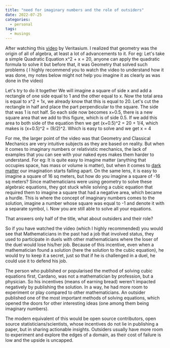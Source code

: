 ```yaml
---
title: "need for imaginary numbers and the role of outsiders"
date: 2022-07-25
categories:
  - personal
tags:
  - musings
---
```


After watching this [video](https://www.youtube.com/watch?v=cUzklzVXJwo) by Veritasium. I realized that geometry was the origin of all of algebra, at least a lot of advancements to it. For eg: Let's take a simple Quadratic Equation
x^2 + x = 20, anyone can apply the quadratic formula to solve it but before that, it was Geometry that solved such problems ( I highly recommend you to watch the video to understand how it was done, my notes below might not help you imagine it as clearly as was done in the video)

Let's try to do it together
We will imagine a square of side x and add a rectangle of one side equal to 1 and the other equal to x. Now the total area is equal to x^2 + 1x, we already know that this is equal to 20. Let's cut the rectangle in half and place the part perpendicular to the square. The side that was 1 is not half. So each side now becomes x+0.5, there is a new square area that we add to this figure, which is of side 0.5. If we add this area to both side of the equation then we get (x+0.5)^2 = 20 + 1/4, which makes is (x+0.5)^2 = (9/2)^2. Which is easy to solve and we get x = 4

For me, the larger point of the video was that Geometry and Classical Mechanics are very intuitive subjects as they are based on reality. But when it comes to imaginary numbers or relativistic mechanics, the lack of examples that you can see with your naked eyes makes them harder to understand. For eg: It is quite easy to imagine matter (anything that occupies space, has mass or volume is matter), but when it comes to [dark matter](https://www.wtamu.edu/~cbaird/sq/2014/07/25/is-there-any-difference-between-antimatter-dark-matter-dark-energy-and-degenerate-matter/#:~:text=Antimatter%20is%20also%20produced%20by,cannot%20be%20seen%20using%20light.) our imagination starts falling apart. On the same lens, it is easy to imagine a square of 16 sq meters, but how do you imagine a square of -16 sq meters? Since mathematicians were using geometry to solve these algebraic equations, they got stuck while solving a cubic equation that required them to imagine a square that had a negative area, which became a hurdle. This is where the concept of imaginary numbers comes to the solution, imagine a number whose square was equal to -1 and denote it with a separate symbol, i. Now you are still able to solve all your equations.


That answers only half of the title, what about outsiders and their role?

So if you have watched the video (which I highly recommended) you would see that Mathematicians in the past had a job that involved status, they used to participate in duels with other mathematicians where the loser of the duel would lose his/her job. Because of this incentive, even when a mathematician found a solution (here the solution to the cubic equation), he would try to keep it a secret, just so that if he is challenged in a duel, he could use it to defend his job. 

The person who published or popularised the method of solving cubic equations first, Cardano, was not a mathematician by profession, but a physician. So his incentives (means of earning bread) weren't impacted negatively by publishing the solution. In a way, he had more room to experiment or play compared to other mathematicians. An outsider published one of the most important methods of solving equations, which opened the doors for other interesting ideas (one among them being imaginary numbers). 

The modern equivalent of this would be open source contributors, open source statisticians/scientists, whose incentives do not lie in publishing a paper, but in sharing actionable insights. Outsiders usually have more room to experiment and explore the edges of a domain, as their cost of failure is low and the upside is uncapped.




